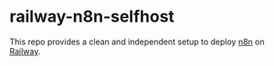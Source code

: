 # railway-n8n-selfhost
This repo provides a clean and independent setup to deploy [n8n](https://n8n.io) on [Railway](https://railway.app).

